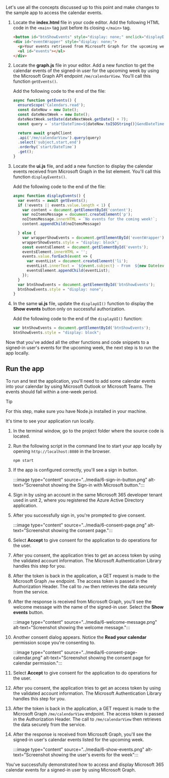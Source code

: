 Let's use all the concepts discussed up to this point and make changes to the sample app to access the calendar events.

1. Locate the **index.html** file in your code editor. Add the following HTML code in the `<main>` tag just before its closing `</main>` tag.

    ```html
    <button id="btnShowEvents" style="display: none;" onclick="displayEvents();">Show events</button>
    <div id="eventWrapper" style="display: none;">
      <p>Your events retrieved from Microsoft Graph for the upcoming week:</p>
      <ul id="events"></ul>
    </div>
    ```

1. Locate the **graph.js** file in your editor. Add a new function to get the calendar events of the signed-in user for the upcoming week by using the Microsoft Graph API endpoint `/me/calendarView`. You'll call this function `getEvents()`.

    Add the following code to the end of the file:

    ```javascript
    async function getEvents() {
      ensureScope('Calendars.read');
      const dateNow = new Date();
      const dateNextWeek = new Date();
      dateNextWeek.setDate(dateNextWeek.getDate() + 7);
      const query = `startDateTime=${dateNow.toISOString()}&endDateTime=${dateNextWeek.toISOString()}`;

      return await graphClient
      .api('/me/calendarView').query(query)
      .select('subject,start,end')
      .orderby(`start/DateTime`)
      .get();
    }
    ```

1. Locate the **ui.js** file, and add a new function to display the calendar events received from Microsoft Graph in the list element. You'll call this function `displayEvents()`.

    Add the following code to the end of the file:

    ```javascript
    async function displayEvents() {
      var events = await getEvents();
      if (!events || events.value.length < 1) {
        var content = document.getElementById('content');
        var noItemsMessage = document.createElement('p');
        noItemsMessage.innerHTML = `No events for the coming week!`;
        content.appendChild(noItemsMessage)

      } else {
        var wrapperShowEvents = document.getElementById('eventWrapper');
        wrapperShowEvents.style = "display: block";
        const eventsElement = document.getElementById('events');
        eventsElement.innerHTML = '';
        events.value.forEach(event => {
          var eventList = document.createElement('li');
          eventList.innerText = `${event.subject} - From  ${new Date(event.start.dateTime).toLocaleString()} to ${new Date(event.end.dateTime).toLocaleString()} `;
          eventsElement.appendChild(eventList);
        });
      }
      var btnShowEvents = document.getElementById('btnShowEvents');
      btnShowEvents.style = "display: none";
    }
    ```

1. In the same **ui.js** file, update the `displayUI()` function to display the **Show events** button only on successful authorization.

    Add the following code to the end of the `displayUI()` function:

    ```javascript
    var btnShowEvents = document.getElementById('btnShowEvents');
    btnShowEvents.style = "display: block";
    ```

Now that you've added all the other functions and code snippets to a signed-in user's events for the upcoming week, the next step is to run the app locally.

## Run the app

To run and test the application, you'll need to add some calendar events into your calendar by using Microsoft Outlook or Microsoft Teams. The events should fall within a one-week period.

>[!TIP]
> For this step, make sure you have Node.js installed in your machine.

It's time to see your application run locally.

1. In the terminal window, go to the project folder where the source code is located.
1. Run the following script in the command line to start your app locally by opening `http://localhost:8080` in the browser.

    ```console
    npm start
    ```

1. If the app is configured correctly, you'll see a sign in button.

    :::image type="content" source="../media/6-sign-in-button.png" alt-text="Screenshot showing the Sign-in with Microsoft button.":::

1. Sign in by using an account in the same Microsoft 365 developer tenant used in unit 2, where you registered the Azure Active Directory application.
1. After you successfully sign in, you're prompted to give consent.

     :::image type="content" source="../media/6-consent-page.png" alt-text="Screenshot showing the consent page.":::

1. Select **Accept** to give consent for the application to do operations for the user.
1. After you consent, the application tries to get an access token by using the validated account information. The Microsoft Authentication Library handles this step for you.
1. After the token is back in the application, a GET request is made to the Microsoft Graph `/me` endpoint. The access token is passed in the Authorization Header. The call to `/me` then retrieves the data securely from the service.
1. After the response is received from Microsoft Graph, you'll see the welcome message with the name of the signed-in user. Select the **Show events** button.

     :::image type="content" source="../media/6-welcome-message.png" alt-text="Screenshot showing the welcome message.":::

1. Another consent dialog appears. Notice the **Read your calendar** permission scope you're consenting to.

    :::image type="content" source="../media/6-consent-page-calendar.png" alt-text="Screenshot showing the consent page for calendar permission.":::

1. Select **Accept** to give consent for the application to do operations for the user.
1. After you consent, the application tries to get an access token by using the validated account information. The Microsoft Authentication Library handles this step for you.
1. After the token is back in the application, a GET request is made to the Microsoft Graph `/me/calendarView` endpoint. The access token is passed in the Authorization Header. The call to `/me/calendarView` then retrieves the data securely from the service.
1. After the response is received from Microsoft Graph, you'll see the signed-in user's calendar events listed for the upcoming week.

    :::image type="content" source="../media/6-show-events.png" alt-text="Screenshot showing the user's events for the week":::

You've successfully demonstrated how to access and display Microsoft 365 calendar events for a signed-in user by using Microsoft Graph.

